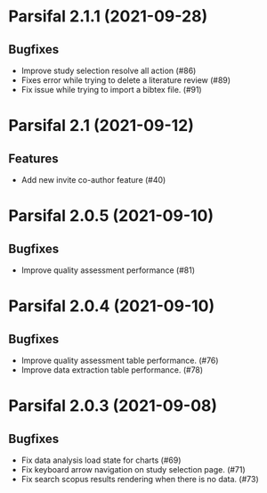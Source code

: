 Parsifal 2.1.1 (2021-09-28)
===========================

Bugfixes
--------

- Improve study selection resolve all action (#86)
- Fixes error while trying to delete a literature review (#89)
- Fix issue while trying to import a bibtex file. (#91)


Parsifal 2.1 (2021-09-12)
=========================

Features
--------

- Add new invite co-author feature (#40)


Parsifal 2.0.5 (2021-09-10)
===========================

Bugfixes
--------

- Improve quality assessment performance (#81)


Parsifal 2.0.4 (2021-09-10)
===========================

Bugfixes
--------

- Improve quality assessment table performance. (#76)
- Improve data extraction table performance. (#78)


Parsifal 2.0.3 (2021-09-08)
===========================

Bugfixes
--------

- Fix data analysis load state for charts (#69)
- Fix keyboard arrow navigation on study selection page. (#71)
- Fix search scopus results rendering when there is no data. (#73)
